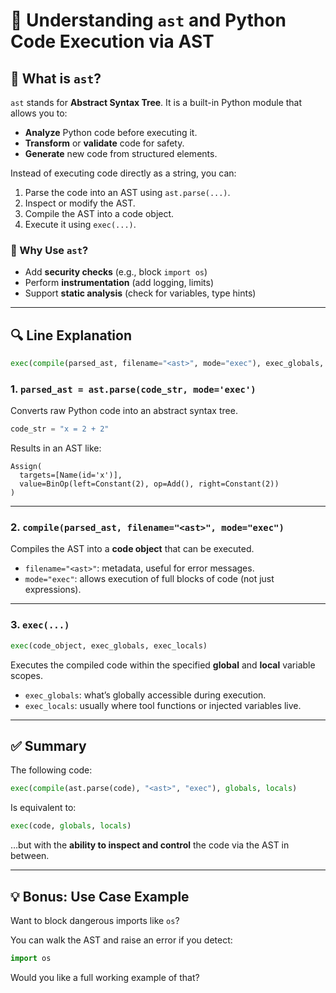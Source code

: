 
# 🧠 Understanding `ast` and Python Code Execution via AST

## 📌 What is `ast`?

`ast` stands for **Abstract Syntax Tree**. It is a built-in Python module that allows you to:

- **Analyze** Python code before executing it.
- **Transform** or **validate** code for safety.
- **Generate** new code from structured elements.

Instead of executing code directly as a string, you can:

1. Parse the code into an AST using `ast.parse(...)`.
2. Inspect or modify the AST.
3. Compile the AST into a code object.
4. Execute it using `exec(...)`.

### 🔐 Why Use `ast`?
- Add **security checks** (e.g., block `import os`)
- Perform **instrumentation** (add logging, limits)
- Support **static analysis** (check for variables, type hints)

---

## 🔍 Line Explanation

```python
exec(compile(parsed_ast, filename="<ast>", mode="exec"), exec_globals, exec_locals)
```

### 1. `parsed_ast = ast.parse(code_str, mode='exec')`

Converts raw Python code into an abstract syntax tree.

```python
code_str = "x = 2 + 2"
```

Results in an AST like:

```
Assign(
  targets=[Name(id='x')],
  value=BinOp(left=Constant(2), op=Add(), right=Constant(2))
)
```

---

### 2. `compile(parsed_ast, filename="<ast>", mode="exec")`

Compiles the AST into a **code object** that can be executed.

- `filename="<ast>"`: metadata, useful for error messages.
- `mode="exec"`: allows execution of full blocks of code (not just expressions).

---

### 3. `exec(...)`

```python
exec(code_object, exec_globals, exec_locals)
```

Executes the compiled code within the specified **global** and **local** variable scopes.

- `exec_globals`: what’s globally accessible during execution.
- `exec_locals`: usually where tool functions or injected variables live.

---

## ✅ Summary

The following code:

```python
exec(compile(ast.parse(code), "<ast>", "exec"), globals, locals)
```

Is equivalent to:

```python
exec(code, globals, locals)
```

…but with the **ability to inspect and control** the code via the AST in between.

---

## 💡 Bonus: Use Case Example

Want to block dangerous imports like `os`?

You can walk the AST and raise an error if you detect:

```python
import os
```

Would you like a full working example of that?
